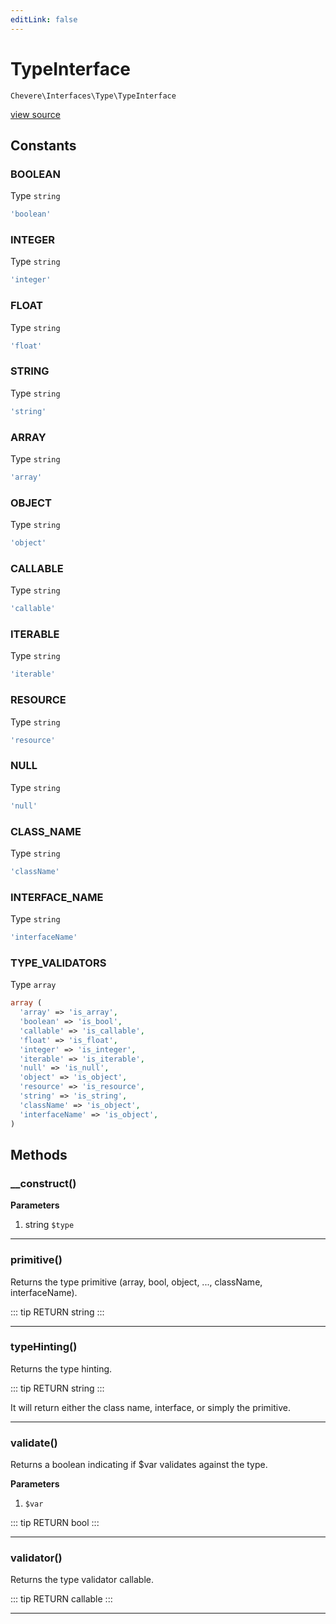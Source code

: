 ```yaml
---
editLink: false
---
```


# TypeInterface

`Chevere\Interfaces\Type\TypeInterface`

[view source](https://github.com/chevere/chevere/blob/master/interfaces/Type/TypeInterface.php)

## Constants

### BOOLEAN

Type `string`

```php
'boolean'
```

### INTEGER

Type `string`

```php
'integer'
```

### FLOAT

Type `string`

```php
'float'
```

### STRING

Type `string`

```php
'string'
```

### ARRAY

Type `string`

```php
'array'
```

### OBJECT

Type `string`

```php
'object'
```

### CALLABLE

Type `string`

```php
'callable'
```

### ITERABLE

Type `string`

```php
'iterable'
```

### RESOURCE

Type `string`

```php
'resource'
```

### NULL

Type `string`

```php
'null'
```

### CLASS_NAME

Type `string`

```php
'className'
```

### INTERFACE_NAME

Type `string`

```php
'interfaceName'
```

### TYPE_VALIDATORS

Type `array`

```php
array (
  'array' => 'is_array',
  'boolean' => 'is_bool',
  'callable' => 'is_callable',
  'float' => 'is_float',
  'integer' => 'is_integer',
  'iterable' => 'is_iterable',
  'null' => 'is_null',
  'object' => 'is_object',
  'resource' => 'is_resource',
  'string' => 'is_string',
  'className' => 'is_object',
  'interfaceName' => 'is_object',
)
```

## Methods

### __construct()

**Parameters**

1. string `$type`

---

### primitive()

Returns the type primitive (array, bool, object, ..., className, interfaceName).

::: tip RETURN
string
:::

---

### typeHinting()

Returns the type hinting.

::: tip RETURN
string
:::

It will return either the class name, interface, or simply the primitive.

---

### validate()

Returns a boolean indicating if $var validates against the type.

**Parameters**

1.  `$var`

::: tip RETURN
bool
:::

---

### validator()

Returns the type validator callable.

::: tip RETURN
callable
:::

---
